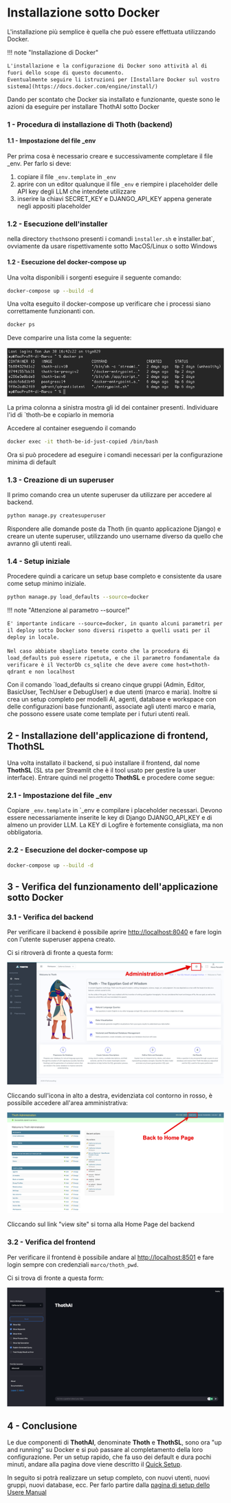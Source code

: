 # Installazione sotto Docker
L'installazione più semplice è quella che può essere effettuata utilizzando Docker. 

!!! note "Installazione di Docker"

    L'installazione e la configurazione di Docker sono attività al di fuori dello scope di questo documento.
    Eventualmente seguire li istruzioni per [Installare Docker sul vostro sistema](https://docs.docker.com/engine/install/)

Dando per scontato che Docker sia installato e funzionante, queste sono le azioni da eseguire per installare ThothAI sotto Docker

### 1 - Procedura di installazione di Thoth (backend)

#### 1.1 - Impostazione del file _env
Per prima cosa è necessario creare e successivamente completare il file _env. Per farlo si deve:  

1. copiare il file `_env.template` in `_env`
2. aprire con un editor qualunque il file `_env`  e riempire i placeholder delle API key degli LLM che intendete utilizzare
3. inserire la chiavi SECRET_KEY e DJANGO_API_KEY appena generate negli appositi placeholder

### 1.2 - Esecuzione dell'installer

nella directory `thoth`sono presenti i comandi `ìnstaller.sh` e ìnstaller.bat`, ovviamente da usare rispettivamente sotto MacOS/Linux o sotto Windows
    
#### 1.2 - Esecuzione del docker-compose up
Una volta disponibili i sorgenti eseguire il seguente comando:

```bash
docker-compose up --build -d
```
Una volta eseguito il docker-compose up verificare che i processi siano correttamente funzionanti con.

```bash
docker ps
```

Deve comparire una lista come la seguente:

![Lista containers](../assets/ps-e.png)


La prima colonna a sinistra mostra gli id dei container presenti. Individuare l'id di `thoth-be e copiarlo in memoria

Accedere al container eseguendo il comando
```bash
docker exec -it thoth-be-id-just-copied /bin/bash
```

Ora si può procedere ad eseguire i comandi necessari per la configurazione minima di default

### 1.3 - Creazione di un superuser
Il primo comando crea un utente superuser da utilizzare per accedere al backend.
```bash
python manage.py createsuperuser
```

Rispondere alle domande poste da Thoth (in quanto applicazione Django) e creare un utente superuser, utilizzando uno username diverso da quello che avranno gli utenti reali.

###  1.4 - Setup iniziale
Procedere quindi a caricare un setup base completo e consistente da usare come setup minimo iniziale.
```bash
python manage.py load_defaults --source=docker
```

!!! note "Attenzione al parametro --source!"

    E' importante indicare --source=docker, in quanto alcuni parametri per il deploy sotto Docker sono diversi rispetto a quelli usati per il deploy in locale.
    
    Nel caso abbiate sbagliato tenete conto che la procedura di load_defaults può essere ripetuta, e che il parametro fondamentale da verificare è il VectorDb cs_sqlite che deve avere come host=thoth-qdrant e non localhost

Con il comando `load_defaults si creano cinque gruppi (Admin, Editor, BasicUser, TechUser e DebugUser) e due utenti (marco e maria).
Inoltre si crea un setup completo per modelli AI, agenti, database e workspace con delle configurazioni base funzionanti, associate agli utenti marco e maria, che possono essere usate come template per i futuri utenti reali.

## 2 - Installazione dell'applicazione di frontend, ThothSL
Una volta installato il backend, si può installare il frontend, dal nome **ThothSL** (SL sta per Streamlit che è il tool usato per gestire la user interface). Entrare quindi nel progetto **ThothSL** e procedere come segue:

### 2.1 - Impostazione del file _env
Copiare `_env.template` in `_env e compilare i placeholder necessari. 
Devono essere necessariamente inserite le key di Django DJANGO_API_KEY e di almeno un provider LLM. La KEY di Logfire è fortemente consigliata, ma non obbligatoria.

### 2.2 - Esecuzione del docker-compose up

```bash
docker-compose up --build -d
```

## 3 - Verifica del funzionamento dell'applicazione sotto Docker

### 3.1 - Verifica del backend
Per verificare il backend è possibile aprire [http://localhost:8040](http://localhost:8040) e fare login con l'utente superuser appena creato.

Ci si ritroverà di fronte a questa form:

![Thoth Home Page](../assets/setup/home_Thoth.png)


Cliccando sull'icona in alto a destra, evidenziata col contorno in rosso, è possibile accedere all'area amministrativa:

![Thoth Administration](../assets/setup/Administration-back.png)


Cliccando sul link "view site" si torna alla Home Page del backend

### 3.2 - Verifica del frontend
Per verificare il frontend è possibile andare al [http://localhost:8501](http://localhost:8501) e fare login sempre con credenziali `marco/thoth_pwd`. 

Ci si trova di fronte a questa form:

![Thoth Administration](../assets/index_pngs/VoidFrontend.png)

## 4 - Conclusione

Le due componenti di **ThothAI**, denominate **Thoth** e **ThothSL**, sono ora "up and running" su Docker e si può passare al completamento della loro configurazione.
Per un setup rapido, che fa uso dei default e dura pochi minuti, andare alla pagina dove viene descritto il [Quick Setup](1.4-quick_setup.md).

In seguito si potrà realizzare un setup completo, con nuovi utenti, nuovi gruppi, nuovi database, ecc. 
Per farlo partire dalla [pagina di setup dello Usere Manual](../3-user_manual/3.1-setup/3.1.0-setup_process.md)
